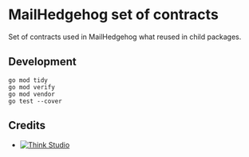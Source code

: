 # MailHedgehog set of contracts

Set of contracts used in MailHedgehog what reused in child packages.

## Development

```shell
go mod tidy
go mod verify
go mod vendor
go test --cover
```

## Credits

- [![Think Studio](https://yaroslawww.github.io/images/sponsors/packages/logo-think-studio.png)](https://think.studio/)
